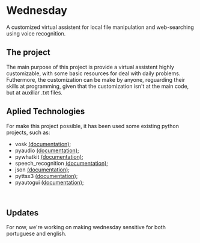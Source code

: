 # Wednesday

A customized virtual assistent for local file manipulation and web-searching using voice recognition. 
<br>

## The project

The main purpose of this project is provide a virtual assistent highly customizable, with some basic resources for deal with daily problems.
<br>
Futhermore, the customization can be make by anyone, reguarding their skills at programming, given that the customization isn't at the main 
code, but at auxiliar .txt files.


## Aplied Technologies 

For make this project possible, it has been used some existing python projects, such as:

* vosk [(documentation)](https://alphacephei.com/vosk/);
* pyaudio [(documentation)](https://people.csail.mit.edu/hubert/pyaudio/docs/);
* pywhatkit [(documentation)](https://pypi.org/project/pywhatkit/);
* speech_recognition [(documentation)](https://pypi.org/project/SpeechRecognition/);
* json [(documentation)](https://docs.python.org/3/library/json.html);
* pyttsx3 [(documentation)](https://pyttsx3.readthedocs.io/en/latest/);
* pyautogui [(documentation)](https://pyautogui.readthedocs.io/en/latest/);
<br>

## Updates

For now, we're working on making wednesday sensitive for both portuguese and english.
